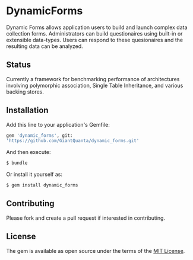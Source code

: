 # DynamicForms
Dynamic Forms allows application users to build and launch complex data
collection forms. Administrators can build questionaires using built-in
or extensible data-types. Users can respond to these quesionaires and
the resulting data can be analyzed.

## Status
Currently a framework for benchmarking performance of architectures
involving polymorphic association, Single Table Inheritance, and various
backing stores.

## Installation
Add this line to your application's Gemfile:

```ruby
gem 'dynamic_forms', git:
'https://github.com/GiantQuanta/dynamic_forms.git'
```

And then execute:
```bash
$ bundle
```

Or install it yourself as:
```bash
$ gem install dynamic_forms
```

## Contributing
Please fork and create a pull request if interested in contributing.

## License
The gem is available as open source under the terms of the [MIT License](http://opensource.org/licenses/MIT).
